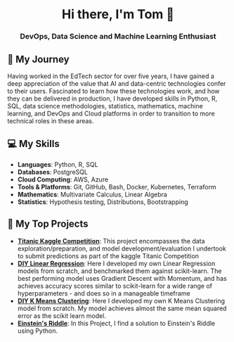 <div align="center">

# Hi there, I'm Tom 👋

### DevOps, Data Science and Machine Learning Enthusiast
</div>

## 🌱 My Journey

Having worked in the EdTech sector for over five years, I have gained a deep appreciation of the value that AI and data-centric technologies confer to their users. Fascinated to learn how these technologies work, and how they can be delivered in production, I have developed skills in Python, R, SQL, data science methodologies, statistics, mathematics, machine learning, and DevOps and Cloud platforms in order to transition to more technical roles in these areas.


## 💻 My Skills 

- **Languages**: Python, R, SQL
- **Databases**: PostgreSQL
- **Cloud Computing**: AWS, Azure
- **Tools & Platforms**: Git, GitHub, Bash, Docker, Kubernetes, Terraform
- **Mathematics**: Multivariate Calculus, Linear Algebra
- **Statistics**: Hypothesis testing, Distributions, Bootstrapping

## 🔨 My Top Projects
- **[Titanic Kaggle Competition](https://github.com/Tom-Moule/Titanic-Kaggle-Competition)**: This project encompasses the data exploration/preparation, and model development/evaluation I undertook to submit predictions as part of the kaggle Titanic Competition
- **[DIY Linear Regression](https://github.com/Tom-Moule/DIY-Linear-Regression)**: Here I developed my own Linear Regression models from scratch, and benchmarked them against scikit-learn. The best performing model uses Gradient Descent with Momentum, and has achieves accuracy scores similar to scikit-learn for a wide range of hyperparameters - and does so in a manageable timeframe
- **[DIY K Means Clustering](https://github.com/Tom-Moule/DIY-K-Means-Clustering)**: Here I developed my own K Means Clustering model from scratch. My model achieves almost the same mean squared error as the scikit learn model.
- **[Einstein's Riddle](https://github.com/Tom-Moule/Einsteins-Riddle)**: In this Project, I find a solution to Einstein's Riddle using Python.
